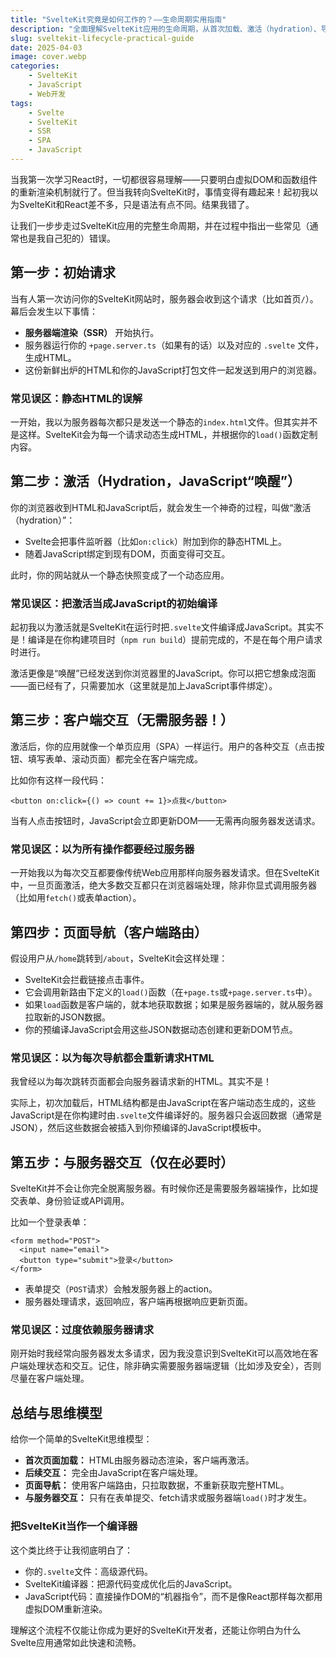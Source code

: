 ```yaml
---
title: "SvelteKit究竟是如何工作的？——生命周期实用指南"
description: "全面理解SvelteKit应用的生命周期，从首次加载、激活（hydration）、导航到客户端渲染，并澄清常见误区。"
slug: sveltekit-lifecycle-practical-guide
date: 2025-04-03
image: cover.webp
categories:
    - SvelteKit
    - JavaScript
    - Web开发
tags:
    - Svelte
    - SvelteKit
    - SSR
    - SPA
    - JavaScript
---
```


当我第一次学习React时，一切都很容易理解——只要明白虚拟DOM和函数组件的重新渲染机制就行了。但当我转向SvelteKit时，事情变得有趣起来！起初我以为SvelteKit和React差不多，只是语法有点不同。结果我错了。

让我们一步步走过SvelteKit应用的完整生命周期，并在过程中指出一些常见（通常也是我自己犯的）错误。

## 第一步：初始请求

当有人第一次访问你的SvelteKit网站时，服务器会收到这个请求（比如首页`/`）。幕后会发生以下事情：

- **服务器端渲染（SSR）** 开始执行。
- 服务器运行你的 `+page.server.ts`（如果有的话）以及对应的 `.svelte` 文件，生成HTML。
- 这份新鲜出炉的HTML和你的JavaScript打包文件一起发送到用户的浏览器。

### 常见误区：静态HTML的误解

一开始，我以为服务器每次都只是发送一个静态的`index.html`文件。但其实并不是这样。SvelteKit会为每一个请求动态生成HTML，并根据你的`load()`函数定制内容。

## 第二步：激活（Hydration，JavaScript“唤醒”）

你的浏览器收到HTML和JavaScript后，就会发生一个神奇的过程，叫做“激活（hydration）”：

- Svelte会把事件监听器（比如`on:click`）附加到你的静态HTML上。
- 随着JavaScript绑定到现有DOM，页面变得可交互。

此时，你的网站就从一个静态快照变成了一个动态应用。

### 常见误区：把激活当成JavaScript的初始编译

起初我以为激活就是SvelteKit在运行时把`.svelte`文件编译成JavaScript。其实不是！编译是在你构建项目时（`npm run build`）提前完成的，不是在每个用户请求时进行。

激活更像是“唤醒”已经发送到你浏览器里的JavaScript。你可以把它想象成泡面——面已经有了，只需要加水（这里就是加上JavaScript事件绑定）。

## 第三步：客户端交互（无需服务器！）

激活后，你的应用就像一个单页应用（SPA）一样运行。用户的各种交互（点击按钮、填写表单、滚动页面）都完全在客户端完成。

比如你有这样一段代码：

```svelte
<button on:click={() => count += 1}>点我</button>
```

当有人点击按钮时，JavaScript会立即更新DOM——无需再向服务器发送请求。

### 常见误区：以为所有操作都要经过服务器

一开始我以为每次交互都要像传统Web应用那样向服务器发请求。但在SvelteKit中，一旦页面激活，绝大多数交互都只在浏览器端处理，除非你显式调用服务器（比如用`fetch()`或表单action）。

## 第四步：页面导航（客户端路由）

假设用户从`/home`跳转到`/about`，SvelteKit会这样处理：

- SvelteKit会拦截链接点击事件。
- 它会调用新路由下定义的`load()`函数（在`+page.ts`或`+page.server.ts`中）。
- 如果`load`函数是客户端的，就本地获取数据；如果是服务器端的，就从服务器拉取新的JSON数据。
- 你的预编译JavaScript会用这些JSON数据动态创建和更新DOM节点。

### 常见误区：以为每次导航都会重新请求HTML

我曾经以为每次跳转页面都会向服务器请求新的HTML。其实不是！

实际上，初次加载后，HTML结构都是由JavaScript在客户端动态生成的，这些JavaScript是在你构建时由`.svelte`文件编译好的。服务器只会返回数据（通常是JSON），然后这些数据会被插入到你预编译的JavaScript模板中。

## 第五步：与服务器交互（仅在必要时）

SvelteKit并不会让你完全脱离服务器。有时候你还是需要服务器端操作，比如提交表单、身份验证或API调用。

比如一个登录表单：

```svelte
<form method="POST">
  <input name="email">
  <button type="submit">登录</button>
</form>
```

- 表单提交（`POST`请求）会触发服务器上的action。
- 服务器处理请求，返回响应，客户端再根据响应更新页面。

### 常见误区：过度依赖服务器请求

刚开始时我经常向服务器发太多请求，因为我没意识到SvelteKit可以高效地在客户端处理状态和交互。记住，除非确实需要服务器端逻辑（比如涉及安全），否则尽量在客户端处理。

## 总结与思维模型

给你一个简单的SvelteKit思维模型：

- **首次页面加载：** HTML由服务器动态渲染，客户端再激活。
- **后续交互：** 完全由JavaScript在客户端处理。
- **页面导航：** 使用客户端路由，只拉取数据，不重新获取完整HTML。
- **与服务器交互：** 只有在表单提交、fetch请求或服务器端`load()`时才发生。

### 把SvelteKit当作一个编译器

这个类比终于让我彻底明白了：

- 你的`.svelte`文件：高级源代码。
- SvelteKit编译器：把源代码变成优化后的JavaScript。
- JavaScript代码：直接操作DOM的“机器指令”，而不是像React那样每次都用虚拟DOM重新渲染。

理解这个流程不仅能让你成为更好的SvelteKit开发者，还能让你明白为什么Svelte应用通常如此快速和流畅。
